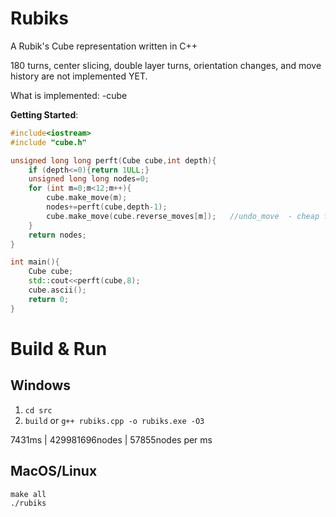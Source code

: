 # Rubiks
A Rubik's Cube representation written in C++

180 turns, center slicing, double layer turns, orientation changes, and move history are not implemented YET.

What is implemented:
-cube 


____Getting Started____:
```c++
#include<iostream>
#include "cube.h"

unsigned long long perft(Cube cube,int depth){
    if (depth<=0){return 1ULL;}
    unsigned long long nodes=0;
    for (int m=0;m<12;m++){ 
        cube.make_move(m);
        nodes+=perft(cube,depth-1);
        cube.make_move(cube.reverse_moves[m]);   //undo_move  - cheap fix, double the speed over a move_history implementation :D
    }
    return nodes;
}

int main(){
    Cube cube;
    std::cout<<perft(cube,8);
    cube.ascii();
    return 0;
}
```







# Build & Run
## Windows
1. `cd src`
2. `build` or `g++ rubiks.cpp -o rubiks.exe -O3`

7431ms | 429981696nodes | 57855nodes per ms


## MacOS/Linux
```shell
make all
./rubiks
```
